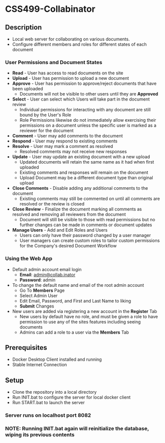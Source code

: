 # CSS499-Collabinator
## Description
* Local web server for collaborating on various documents.
* Configure different members and roles for different states of each document
### User Permissions and Document States
* **Read** - User has access to read documents on the site
* **Upload** - User has permission to upload a new document
* **Approve** - User has permission to approve/reject documents that have been uploaded
  - Documents will not be visible to other users until they are **Approved**
* **Select** - User can select which Users will take part in the document review
  - Individual permissions for interacting with any document are still bound by the User's Role
  - Role Permissions likewise do not immediately allow exercising their permissions on a document unless the specific user is marked as a reviewer for the document
* **Comment** - User may add comments to the document
* **Respond** - User may respond to existing comments
* **Resolve** - User may mark a comment as resolved
  - Resolved comments may not receive new responses
* **Update** - User may update an existing document with a new upload
  - Updated documents will retain the same name as it had when first uploaded
  - Existing comments and responses will remain on the document
  - Upload Document may be a different document type than original upload
* **Close Comments** - Disable adding any additional comments to the document
  - Existing comments may still be commented on until all comments are resolved or the review is closed
* **Close Review** - Finalize the document marking all comments as resolved and removing all reviewers from the document
  - Document will still be visible to those with read permissions but no further changes can be made in comments or document updates
* **Manage Users** - Add and Edit Roles and Users
  - Users can only have their password changed by a user manager
  - User managers can create custom roles to tailor custom permissions for the Company's desired Document Workflow
###  Using the Web App
* Default admin account email login
  - **Email**: admin@collab.inator
  - **Password**: admin
* To change the default name and email of the root admin account
  - Go To **Members** Page
  - Select Admin User
  - Edit Email, Password, and First and Last Name to liking
  - **Submit** Changes
* New users are added via registering a new account in the **Register** Tab
  - New users by default have no role, and must be given a role to have permission to use any of the sites features including seeing documents
  - Admins can add a role to a user via the **Members** Tab
## Prerequisites 
* Docker Desktop Client installed and running
* Stable Internet Connection
## Setup
* Clone the repository into a local directory
* Run INIT.bat to configure the server for local docker client
* Run START.bat to launch the server
### Server runs on localhost port 8082
### **NOTE:** Running INIT.bat again will reinitialize the database, wiping its previous contents
